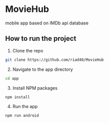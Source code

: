 # MovieHub
mobile app based on IMDb api database

## How to run the project

1. Clone the repo

```bash
git clone https://github.com/riad40/MovieHub
```

2. Navigate to the app directory

```bash
cd app
```

3. Install NPM packages

```bash
npm install
```

4. Run the app

```bash
npm run android
```
